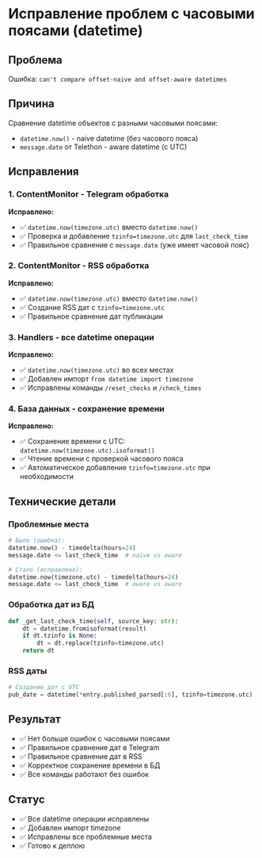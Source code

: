 # Исправление проблем с часовыми поясами (datetime)

## Проблема
Ошибка: `can't compare offset-naive and offset-aware datetimes`

## Причина
Сравнение datetime объектов с разными часовыми поясами:
- `datetime.now()` - naive datetime (без часового пояса)
- `message.date` от Telethon - aware datetime (с UTC)

## Исправления

### 1. ContentMonitor - Telegram обработка
**Исправлено:**
- ✅ `datetime.now(timezone.utc)` вместо `datetime.now()`
- ✅ Проверка и добавление `tzinfo=timezone.utc` для `last_check_time`
- ✅ Правильное сравнение с `message.date` (уже имеет часовой пояс)

### 2. ContentMonitor - RSS обработка
**Исправлено:**
- ✅ `datetime.now(timezone.utc)` вместо `datetime.now()`
- ✅ Создание RSS дат с `tzinfo=timezone.utc`
- ✅ Правильное сравнение дат публикации

### 3. Handlers - все datetime операции
**Исправлено:**
- ✅ `datetime.now(timezone.utc)` во всех местах
- ✅ Добавлен импорт `from datetime import timezone`
- ✅ Исправлены команды `/reset_checks` и `/check_times`

### 4. База данных - сохранение времени
**Исправлено:**
- ✅ Сохранение времени с UTC: `datetime.now(timezone.utc).isoformat()`
- ✅ Чтение времени с проверкой часового пояса
- ✅ Автоматическое добавление `tzinfo=timezone.utc` при необходимости

## Технические детали

### Проблемные места
```python
# Было (ошибка):
datetime.now() - timedelta(hours=24)
message.date <= last_check_time  # naive vs aware

# Стало (исправлено):
datetime.now(timezone.utc) - timedelta(hours=24)
message.date <= last_check_time  # aware vs aware
```

### Обработка дат из БД
```python
def _get_last_check_time(self, source_key: str):
    dt = datetime.fromisoformat(result)
    if dt.tzinfo is None:
        dt = dt.replace(tzinfo=timezone.utc)
    return dt
```

### RSS даты
```python
# Создание дат с UTC
pub_date = datetime(*entry.published_parsed[:6], tzinfo=timezone.utc)
```

## Результат
- ✅ Нет больше ошибок с часовыми поясами
- ✅ Правильное сравнение дат в Telegram
- ✅ Правильное сравнение дат в RSS
- ✅ Корректное сохранение времени в БД
- ✅ Все команды работают без ошибок

## Статус
- ✅ Все datetime операции исправлены
- ✅ Добавлен импорт timezone
- ✅ Исправлены все проблемные места
- ✅ Готово к деплою 